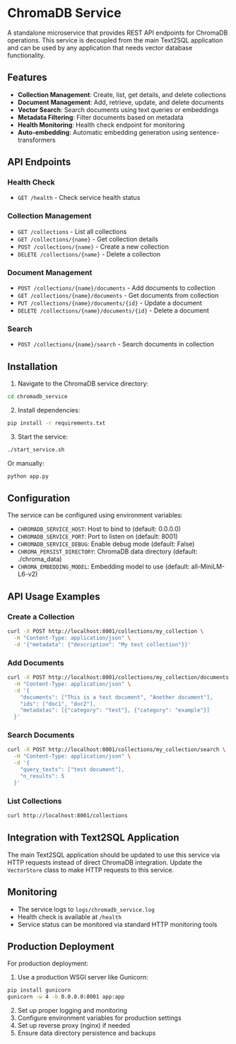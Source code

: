 # ChromaDB Service

A standalone microservice that provides REST API endpoints for ChromaDB operations. This service is decoupled from the main Text2SQL application and can be used by any application that needs vector database functionality.

## Features

- **Collection Management**: Create, list, get details, and delete collections
- **Document Management**: Add, retrieve, update, and delete documents
- **Vector Search**: Search documents using text queries or embeddings
- **Metadata Filtering**: Filter documents based on metadata
- **Health Monitoring**: Health check endpoint for monitoring
- **Auto-embedding**: Automatic embedding generation using sentence-transformers

## API Endpoints

### Health Check
- `GET /health` - Check service health status

### Collection Management
- `GET /collections` - List all collections
- `GET /collections/{name}` - Get collection details
- `POST /collections/{name}` - Create a new collection
- `DELETE /collections/{name}` - Delete a collection

### Document Management
- `POST /collections/{name}/documents` - Add documents to collection
- `GET /collections/{name}/documents` - Get documents from collection
- `PUT /collections/{name}/documents/{id}` - Update a document
- `DELETE /collections/{name}/documents/{id}` - Delete a document

### Search
- `POST /collections/{name}/search` - Search documents in collection

## Installation

1. Navigate to the ChromaDB service directory:
```bash
cd chromadb_service
```

2. Install dependencies:
```bash
pip install -r requirements.txt
```

3. Start the service:
```bash
./start_service.sh
```

Or manually:
```bash
python app.py
```

## Configuration

The service can be configured using environment variables:

- `CHROMADB_SERVICE_HOST`: Host to bind to (default: 0.0.0.0)
- `CHROMADB_SERVICE_PORT`: Port to listen on (default: 8001)
- `CHROMADB_SERVICE_DEBUG`: Enable debug mode (default: False)
- `CHROMA_PERSIST_DIRECTORY`: ChromaDB data directory (default: ./chroma_data)
- `CHROMA_EMBEDDING_MODEL`: Embedding model to use (default: all-MiniLM-L6-v2)

## API Usage Examples

### Create a Collection
```bash
curl -X POST http://localhost:8001/collections/my_collection \
  -H "Content-Type: application/json" \
  -d '{"metadata": {"description": "My test collection"}}'
```

### Add Documents
```bash
curl -X POST http://localhost:8001/collections/my_collection/documents \
  -H "Content-Type: application/json" \
  -d '{
    "documents": ["This is a test document", "Another document"],
    "ids": ["doc1", "doc2"],
    "metadatas": [{"category": "test"}, {"category": "example"}]
  }'
```

### Search Documents
```bash
curl -X POST http://localhost:8001/collections/my_collection/search \
  -H "Content-Type: application/json" \
  -d '{
    "query_texts": ["test document"],
    "n_results": 5
  }'
```

### List Collections
```bash
curl http://localhost:8001/collections
```

## Integration with Text2SQL Application

The main Text2SQL application should be updated to use this service via HTTP requests instead of direct ChromaDB integration. Update the `VectorStore` class to make HTTP requests to this service.

## Monitoring

- The service logs to `logs/chromadb_service.log`
- Health check is available at `/health`
- Service status can be monitored via standard HTTP monitoring tools

## Production Deployment

For production deployment:

1. Use a production WSGI server like Gunicorn:
```bash
pip install gunicorn
gunicorn -w 4 -b 0.0.0.0:8001 app:app
```

2. Set up proper logging and monitoring
3. Configure environment variables for production settings
4. Set up reverse proxy (nginx) if needed
5. Ensure data directory persistence and backups
